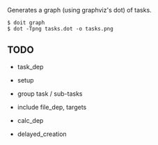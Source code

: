 
Generates a graph (using graphviz's dot) of tasks.


```
$ doit graph
$ dot -Tpng tasks.dot -o tasks.png
```


## TODO

- task_dep
- setup
- group task / sub-tasks
- include file_dep, targets

- calc_dep
- delayed_creation
